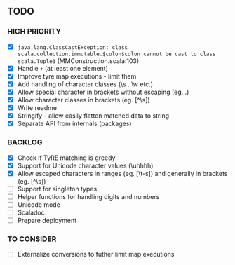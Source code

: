 TODO
----

### HIGH PRIORITY

- [X] ```java.lang.ClassCastException: class scala.collection.immutable.$colon$colon cannot be cast to class scala.Tuple3``` (MMConstruction.scala:103)
- [X] Handle `+` (at least one element)
- [X] Improve tyre map executions - limit them
- [X] Add handling of character classes (\s . \w etc.)
- [X] Allow special character in brackets without escaping (eg. .)
- [X] Allow character classes in brackets (eg. [^\s])
- [X] Write readme
- [X] Stringify - allow easily flatten matched data to string
- [X] Separate API from internals (packages)

### BACKLOG

- [X] Check if TyRE matching is greedy
- [X] Support for Unicode character values (\uhhhh)
- [X] Allow escaped characters in ranges (eg. [\t-s]) and generally in brackets (eg. [^\s])
- [ ] Support for singleton types
- [ ] Helper functions for handling digits and numbers
- [ ] Unicode mode
- [ ] Scaladoc
- [ ] Prepare deployment

### TO CONSIDER

- [ ] Externalize conversions to futher limit map executions

